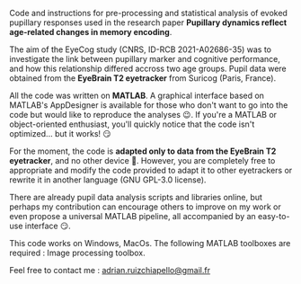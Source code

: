 Code and instructions for pre-processing and statistical analysis of evoked pupillary responses used in the research paper **Pupillary dynamics reflect age-related changes in memory encoding**. 

The aim of the EyeCog study (CNRS, ID-RCB 2021-A02686-35) was to investigate the link between pupillary marker and cognitive performance, and how this relationship differed accross two age groups. Pupil data were obtained from the **EyeBrain T2 eyetracker** from Suricog (Paris, France).

All the code was written on **MATLAB**. A graphical interface based on MATLAB's AppDesigner is available for those who don't want to go into the code but would like to reproduce the analyses 😉. If you're a MATLAB or object-oriented enthusiast, you'll quickly notice that the code isn't optimized... but it works! :smirk:

For the moment, the code is **adapted only to data from the EyeBrain T2 eyetracker**, and no other device :bow:. However, you are completely free to appropriate and modify the code provided to adapt it to other eyetrackers or rewrite it in another language (GNU GPL-3.0 license). 

There are already pupil data analysis scripts and libraries online, but perhaps my contribution can encourage others to improve on my work or even propose a universal MATLAB pipeline, all accompanied by an easy-to-use interface 😏. 

This code works on Windows, MacOs. The following MATLAB toolboxes are required : Image processing toolbox.

Feel free to contact me : adrian.ruizchiapello@gmail.fr


